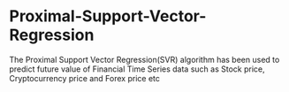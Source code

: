 # Proximal-Support-Vector-Regression
The Proximal Support Vector Regression(SVR) algorithm has been used to predict future value of Financial Time Series
data such as Stock price, Cryptocurrency price and Forex price etc
